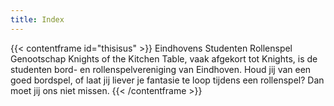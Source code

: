 ```yaml
---
title: Index
---
```


{{< contentframe id="thisisus" >}}
Eindhovens Studenten Rollenspel Genootschap Knights of the Kitchen Table, vaak afgekort tot Knights,
is de studenten bord- en rollenspelvereniging van Eindhoven.
Houd jij van een goed bordspel, of laat jij liever je fantasie te loop tijdens een rollenspel? Dan moet
jij ons niet missen.
{{< /contentframe >}}
